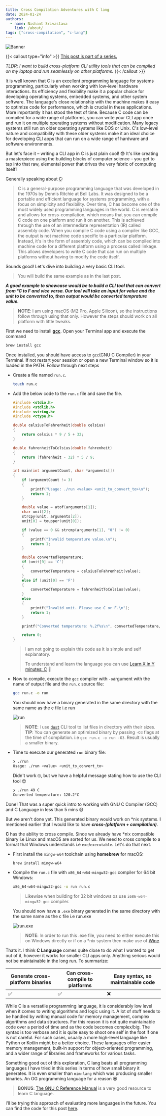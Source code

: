 ```yaml
---
title: Cross Compilation Adventures with C lang
date: 2024-01-24
authors:
  - name: Nishant Srivastava
    link: /about/
tags: ["cross-compilation", "c-lang"]
---
```


![Banner](banner.png)

<!--more-->

{{< callout type="info" >}}
[This post is part of a series.](/blog/cross-compilation-adventures/)

_TLDR; I want to build cross-platform CLI utility tools that can be compiled on my laptop and run seamlessly on other platforms._
{{< /callout >}}

It is well known that C is an excellent programming language for systems programming, particularly when working with low-level hardware interactions. Its efficiency and flexibility make it a popular choice for developing operating systems, embedded systems, and other system software. The language's close relationship with the machine makes it easy to optimize code for performance, which is crucial in these applications. More importantly it has stood the test of time. Because C code can be compiled for a wide range of platforms, you can write your CLI app once and run it on multiple operating systems without modification. Many legacy systems still run on older operating systems like DOS or Unix. C's low-level nature and compatibility with these older systems make it an ideal choice for developing CLI apps that can run on a wide range of hardware and software environments.

But let's face it – writing a CLI app in C is just plain cool! 😎 It's like creating a masterpiece using the building blocks of computer science – you get to tap into that raw, elemental power that drives the very fabric of computing itself!

Generally speaking about [C](https://www.cprogramming.com/tutorial/c-tutorial.html):

> C is a general-purpose programming language that was developed in the 1970s by Dennis Ritchie at Bell Labs. It was designed to be a portable and efficient language for systems programming, with a focus on simplicity and flexibility. Over time, C has become one of the most widely used programming languages in the world.
> C is versatile and allows for cross-compilation, which means that you can compile C code on one platform and run it on another. This is achieved through the use of an intermediate representation (IR) called assembly code. When you compile C code using a compiler like GCC, the output is not machine code specific to a particular platform. Instead, it's in the form of assembly code, which can be compiled into machine code for a different platform using a process called linkage. This allows developers to write C code that can run on multiple platforms without having to modify the code itself.

Sounds good! Let's dive into building a very basic CLI tool.

> You will build the same example as in the last post.

**_A good example to showcase would be to build a CLI tool that can convert from °C to F and vice versa. Our tool will take an input for value and the unit to be converted to, then output would be converted temprature value._**

> **NOTE**: I am using macOS (M2 Pro, Apple Silicon), so the instructions follow through using that only. However the steps should work on all platform with little tweaks.

First we need to install [**gcc**](https://formulae.brew.sh/formula/gcc). Open your Terminal app and execute the command

```sh
brew install gcc
```

Once installed, you should have access to `gcc`(GNU C Compiler) in your Terminal. If not restart your session or open a new Terminal window so it is loaded in the PATH. Follow through next steps

- Create a file named `run.c`.

  ```sh
  touch run.c
  ```

- Add the below code to the `run.c` file and save the file.

  ```c
  #include <stdio.h>
  #include <stdlib.h>
  #include <string.h>
  #include <ctype.h>

  double celsiusToFahrenheit(double celsius)
  {
      return celsius * 9 / 5 + 32;
  }

  double fahrenheitToCelsius(double fahrenheit)
  {
      return (fahrenheit - 32) * 5 / 9;
  }

  int main(int argumentCount, char *arguments[])
  {
      if (argumentCount != 3)
      {
          printf("Usage: ./run <value> <unit_to_convert_to>\n");
          return 1;
      }

      double value = atof(arguments[1]);
      char unit[2];
      strcpy(unit, arguments[2]);
      unit[0] = toupper(unit[0]);

      if (value == 0 && strcmp(arguments[1], "0") != 0)
      {
          printf("Invalid temperature value.\n");
          return 1;
      }

      double convertedTemperature;
      if (unit[0] == 'C')
      {
          convertedTemperature = celsiusToFahrenheit(value);
      }
      else if (unit[0] == 'F')
      {
          convertedTemperature = fahrenheitToCelsius(value);
      }
      else
      {
          printf("Invalid unit. Please use C or F.\n");
          return 1;
      }

      printf("Converted temperature: %.2f%s\n", convertedTemperature, (unit[0] == 'C') ? " °F" : " °C");

      return 0;
  }
  ```

  > I am not going to explain this code as it is simple and self explanatory.
  >
  > To understand and learn the language you can use [Learn X in Y minutes: C](https://learnxinyminutes.com/docs/c/) 🚀

- Now to compile, execute the `gcc` compiler with `-o`argument with the name of output file and the `run.c` source file:

  ```sh
  gcc run.c -o run
  ```

  You should now have a binary generated in the same directory with the same name as the c file i.e run

  ![run](img_1.png)

  > **NOTE**: I use [`dust`](https://github.com/bootandy/dust) CLI tool to list files in directory with their sizes.
  > **TIP**: You can generate an optimized binary by passing `-O3` flags at the time of compilation. i.e `gcc run.c -o run -O3`. Result is usually a smaller binary.

- Time to execute our generated `run` binary file:

  ```sh
  ❯ ./run
  Usage: ./run <value> <unit_to_convert_to>
  ```

  Didn't work 🙄, but we have a helpful message stating how to use the CLI tool 😊

  ```sh
  ❯ ./run 49 C
  Converted temperature: 120.2°C
  ```

Done! That was a super quick intro to working with GNU C Compiler (GCC) and C Language in less than 5 mins 😅

But we aren't done yet. This generated binary would work on \*nix systems. I mentioned earlier that I would like to have **_cross-(platform + compilation)_**.

**C** has the ability to cross compile. Since we already have \*nix compatible binary i.e Linux and macOS are sorted for us. We need to cross compile to a format that Windows understands i.e `exe`/`executable`. Let's do that next.

- First install the `mingw-w64` toolchain using **homebrew** for macOS:

  ```sh
  brew install mingw-w64
  ```

- Compile the `run.c` file with `x86_64-w64-mingw32-gcc` compiler for 64 bit Windows:

  ```sh
  x86_64-w64-mingw32-gcc -o run run.c
  ```

  > Likewise when building for 32 bit windows os use `i686-w64-mingw32-gcc` compiler.

  You should now have a `.exe` binary generated in the same directory with the same name as the c file i.e run.exe

  ![run.exe](img_2.png)

  > **NOTE**: In order to run this .exe file, you need to either execute this on Windows directly or if on a \*nix system then make use of [Wine](https://www.winehq.org/).

Thats it. I think **C Language** comes quite close to do what I wanted to get out of it, however it works for smaller CLI apps only. Anything serious would not be maintainable in the long run. To summarize:

| Generate cross-platform binaries | Can cross-compile to platforms | Easy syntax, so maintainable code |
| -------------------------------- | ------------------------------ | --------------------------------- |
| ✅                               | ✅                             | ❌                                |

While C is a versatile programming language, it is considerably low level when it comes to writing algorithms and logic using it. A lot of stuff needs to be handled by writing manual code for memory management, complex algorithms and data structures. For this reason it is not quite maintainable code over a period of time and as the code becomes complex/big. The syntax is too verbose and it is quite easy to shoot one self in the foot if one is not careful. For such cases, usually a more high-level language like Python or Kotlin might be a better choice. These languages offer easier memory management, built-in support for object-oriented programming, and a wider range of libraries and frameworks for various tasks.

Something good out of this exploration, C lang beats all programming languages I have tried in this series in terms of how small binary it generates. It is even smaller than `nim-lang` which was producing smaller binaries. An OG programming language for a reason 😎

> **BONUS**: [The GNU C Reference Manual](https://www.gnu.org/software/gnu-c-manual/gnu-c-manual.html) is a very good resource to learn C language.

I'll be trying this approach of evaluating more languages in the future. You can find the code for this post [here](https://github.com/nisrulz/cross-compilation-adventures/tree/master/c-lang).
